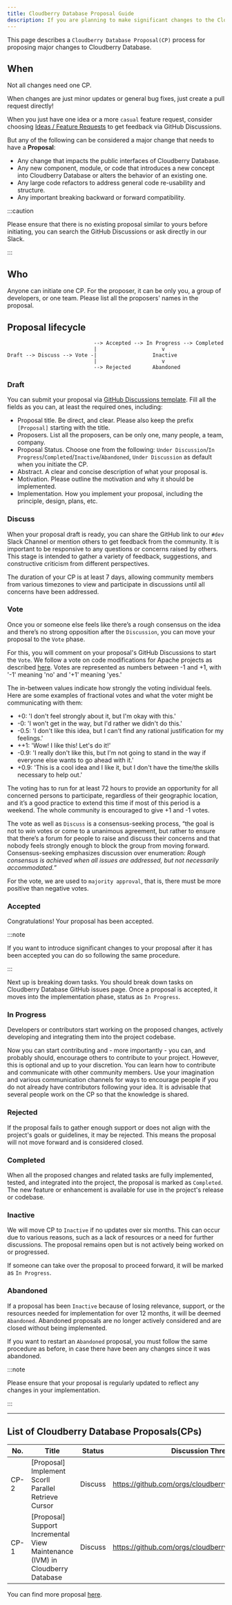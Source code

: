 ```yaml
---
title: Cloudberry Database Proposal Guide
description: If you are planning to make significant changes to the Cloudberry Database, please submit a proposal for review.
---
```


This page describes a `Cloudberry Database Proposal(CP)` process for
proposing major changes to Cloudberry Database.

## When

Not all changes need one CP.

When changes are just minor updates or general bug fixes, just create
a pull request directly!

When you just have one idea or a more `casual` feature request,
consider choosing [Ideas / Feature
Requests](https://github.com/orgs/cloudberrydb/discussions/new?category=ideas-feature-requests)
to get feedback via GitHub Discussions.

But any of the following can be considered a major change that needs
to have a **Proposal**:

- Any change that impacts the public interfaces of Cloudberry
  Database.
- Any new component, module, or code that introduces a new concept
  into Cloudberry Database or alters the behavior of an existing one.
- Any large code refactors to address general code re-usability and
  structure.
- Any important breaking backward or forward compatibility.

:::caution

Please ensure that there is no existing proposal similar to yours
before initiating, you can search the GitHub Discussions or ask
directly in our Slack.

:::

## Who

Anyone can initiate one CP. For the proposer, it can be only you, a
group of developers, or one team. Please list all the proposers' names
in the proposal.

## Proposal lifecycle

```plain-text
                            --> Accepted --> In Progress --> Completed
                            |                     v
Draft --> Discuss --> Vote -|                  Inactive
                            |                     v
                            --> Rejected       Abandoned
```

### Draft

You can submit your proposal via [GitHub Discussions
template](https://github.com/orgs/cloudberrydb/discussions/new?category=proposal). Fill
all the fields as you can, at least the required ones, including:

- Proposal title. Be direct, and clear. Please also keep the prefix
  `[Proposal]` starting with the title.
- Proposers. List all the proposers, can be only one, many people, a
  team, company.
- Proposal Status. Choose one from the following: `Under
Discussion`/`In Progress`/`Completed`/`Inactive`/`Abandoned`, `Under
Discussion` as default when you initiate the CP.
- Abstract. A clear and concise description of what your proposal is.
- Motivation. Please outline the motivation and why it should be
  implemented.
- Implementation. How you implement your proposal, including the
  principle, design, plans, etc.

### Discuss

When your proposal draft is ready, you can share the GitHub link to
our `#dev` Slack Channel or mention others to get feedback from the
community. It is important to be responsive to any questions or
concerns raised by others. This stage is intended to gather a variety
of feedback, suggestions, and constructive criticism from different
perspectives.

The duration of your CP is at least 7 days, allowing community members
from various timezones to view and participate in discussions until
all concerns have been addressed.

### Vote

Once you or someone else feels like there’s a rough consensus on the
idea and there’s no strong opposition after the `Discussion`, you can
move your proposal to the `Vote` phase.

For this, you will comment on your proposal's GitHub Discussions to
start the `Vote`. We follow a vote on code modifications for Apache
projects as described
[here](https://www.apache.org/foundation/voting.html#votes-on-code-modification).
Votes are represented as numbers between -1 and +1, with '-1' meaning
'no' and '+1' meaning 'yes.'

The in-between values indicate how strongly the voting individual
feels. Here are some examples of fractional votes and what the voter
might be communicating with them:

- +0: 'I don't feel strongly about it, but I'm okay with this.'
- -0: 'I won't get in the way, but I'd rather we didn't do this.'
- -0.5: 'I don't like this idea, but I can't find any rational
  justification for my feelings.'
- ++1: 'Wow! I like this! Let's do it!'
- -0.9: 'I really don't like this, but I'm not going to stand in the
  way if everyone else wants to go ahead with it.'
- +0.9: 'This is a cool idea and I like it, but I don't have the
  time/the skills necessary to help out.'

The voting has to run for at least 72 hours to provide an opportunity
for all concerned persons to participate, regardless of their
geographic location, and it’s a good practice to extend this time if
most of this period is a weekend. The whole community is encouraged to
give +1 and -1 votes.

The vote as well as `Discuss` is a consensus-seeking process, “the
goal is not to _win_ votes or come to a unanimous agreement, but
rather to ensure that there’s a forum for people to raise and discuss
their concerns and that nobody feels strongly enough to block the
group from moving forward. Consensus-seeking emphasizes discussion
over enumeration: _Rough consensus is achieved when all issues are
addressed, but not necessarily accommodated._”

For the vote, we are used to `majority approval`, that is, there must
be more positive than negative votes.

### Accepted

Congratulations! Your proposal has been accepted.

:::note

If you want to introduce significant changes to your proposal after it
has been accepted you can do so following the same procedure.

:::

Next up is breaking down tasks. You should break down tasks on
Cloudberry Database GitHub issues page. Once a proposal is accepted,
it moves into the implementation phase, status as `In Progress`.

### In Progress

Developers or contributors start working on the proposed changes,
actively developing and integrating them into the project codebase.

Now you can start contributing and - more importantly - you can, and
probably should, encourage others to contribute to your
project. However, this is optional and up to your discretion. You can
learn how to contribute and communicate with other community
members. Use your imagination and various communication channels for
ways to encourage people if you do not already have contributors
following your idea. It is advisable that several people work on the
CP so that the knowledge is shared.

### Rejected

If the proposal fails to gather enough support or does not align with
the project's goals or guidelines, it may be rejected. This means the
proposal will not move forward and is considered closed.

### Completed

When all the proposed changes and related tasks are fully implemented,
tested, and integrated into the project, the proposal is marked as
`Completed`. The new feature or enhancement is available for use in
the project's release or codebase.

### Inactive

We will move CP to `Inactive` if no updates over six months. This can
occur due to various reasons, such as a lack of resources or a need
for further discussions. The proposal remains open but is not actively
being worked on or progressed.

If someone can take over the proposal to proceed forward, it will be
marked as `In Progress`.

### Abandoned

If a proposal has been `Inactive` because of losing relevance,
support, or the resources needed for implementation for over 12
months, it will be deemed `Abandoned`. Abandoned proposals are no
longer actively considered and are closed without being implemented.

If you want to restart an `Abandoned` proposal, you must follow the
same procedure as before, in case there have been any changes since it
was abandoned.

:::note

Please ensure that your proposal is regularly updated to reflect any
changes in your implementation.

:::

---

## List of Cloudberry Database Proposals(CPs)

| No.  | Title                                                                        | Status  | Discussion Thread                                    |
| ---- | ---------------------------------------------------------------------------- | ------- | ---------------------------------------------------- |
| CP-2 | [Proposal] Implement Scorll Parallel Retrieve Cursor                         | Discuss | https://github.com/orgs/cloudberrydb/discussions/120 |
| CP-1 | [Proposal] Support Incremental View Maintenance (IVM) in Cloudberry Database | Discuss | https://github.com/orgs/cloudberrydb/discussions/36  |

You can find more proposal
[here](https://github.com/cloudberrydb/community).

